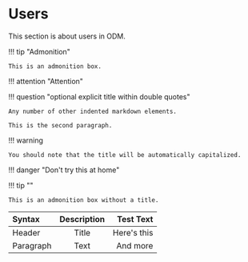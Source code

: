 # Users

This section is about users in ODM.

!!! tip "Admonition"

    This is an admonition box.

!!! attention "Attention"

!!! question "optional explicit title within double quotes"

    Any number of other indented markdown elements.

    This is the second paragraph.

!!! warning

    You should note that the title will be automatically capitalized.

!!! danger "Don't try this at home"

!!! tip ""

    This is an admonition box without a title.

| Syntax      | Description | Test Text     |
| :---        |    :----:   |          ---: |
| Header      | Title       | Here's this   |
| Paragraph   | Text        | And more      |